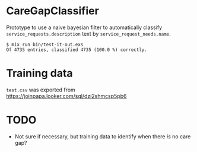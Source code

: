 # CareGapClassifier

Prototype to use a naive bayesian filter to automatically classify
`service_requests.description` text by `service_request_needs.name`.

```
$ mix run bin/test-it-out.exs
Of 4735 entries, classified 4735 (100.0 %) correctly.
```

# Training data

`test.csv` was exported from https://joinpapa.looker.com/sql/dzj2shmcsp5pb6

# TODO
* Not sure if necessary, but training data to identify when there _is_ no care gap?
